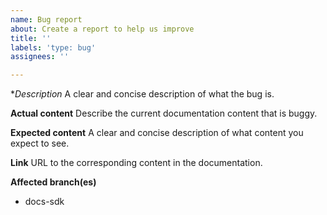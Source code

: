 ```yaml
---
name: Bug report
about: Create a report to help us improve
title: ''
labels: 'type: bug'
assignees: ''

---
```


**Description*
A clear and concise description of what the bug is.

**Actual content**
Describe the current documentation content that is buggy.

**Expected content**
A clear and concise description of what content you expect to see.

**Link**
URL to the corresponding content in the documentation.

**Affected branch(es)**
- docs-sdk

